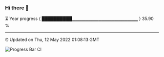 ### Hi there 👋

⏳ Year progress { ██████████▁▁▁▁▁▁▁▁▁▁▁▁▁▁▁▁▁▁▁▁ } 35.90 %

---

⏰ Updated on Thu, 12 May 2022 01:08:13 GMT

![Progress Bar CI](https://github.com/liununu/liununu/workflows/Progress%20Bar%20CI/badge.svg)
